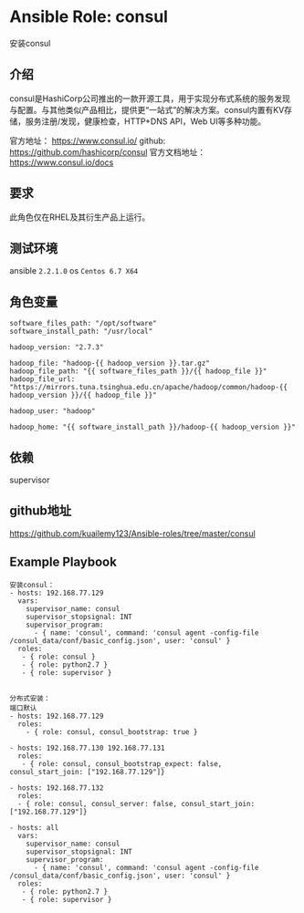 # Ansible Role: consul

安装consul

## 介绍
consul是HashiCorp公司推出的一款开源工具，用于实现分布式系统的服务发现与配置。与其他类似产品相比，提供更“一站式”的解决方案。consul内置有KV存储，服务注册/发现，健康检查，HTTP+DNS API，Web UI等多种功能。

官方地址： https://www.consul.io/
github: https://github.com/hashicorp/consul
官方文档地址：https://www.consul.io/docs

## 要求

此角色仅在RHEL及其衍生产品上运行。

## 测试环境

ansible `2.2.1.0`
os `Centos 6.7 X64`

## 角色变量
	software_files_path: "/opt/software"
	software_install_path: "/usr/local"

	hadoop_version: "2.7.3"

	hadoop_file: "hadoop-{{ hadoop_version }}.tar.gz"
	hadoop_file_path: "{{ software_files_path }}/{{ hadoop_file }}"
	hadoop_file_url: "https://mirrors.tuna.tsinghua.edu.cn/apache/hadoop/common/hadoop-{{ hadoop_version }}/{{ hadoop_file }}"

	hadoop_user: "hadoop"

	hadoop_home: "{{ software_install_path }}/hadoop-{{ hadoop_version }}"

## 依赖

supervisor

## github地址
https://github.com/kuailemy123/Ansible-roles/tree/master/consul

## Example Playbook

	安装consul：
	- hosts: 192.168.77.129
	  vars:
		supervisor_name: consul
		supervisor_stopsignal: INT
		supervisor_program: 
		  - { name: 'consul', command: 'consul agent -config-file /consul_data/conf/basic_config.json', user: 'consul' }
	  roles:
	   - { role: consul }
	   - { role: python2.7 }
	   - { role: supervisor }


	分布式安装：
	端口默认
	- hosts: 192.168.77.129
	  roles:
		- { role: consul, consul_bootstrap: true }

	- hosts: 192.168.77.130 192.168.77.131
	  roles:
	   - { role: consul, consul_bootstrap_expect: false, consul_start_join: ["192.168.77.129"]}

	- hosts: 192.168.77.132
	  roles:
	  - { role: consul, consul_server: false, consul_start_join: ["192.168.77.129"]}

	- hosts: all
	  vars:
		supervisor_name: consul
		supervisor_stopsignal: INT
		supervisor_program: 
		  - { name: 'consul', command: 'consul agent -config-file /consul_data/conf/basic_config.json', user: 'consul' }
	  roles:
	   - { role: python2.7 }
	   - { role: supervisor }